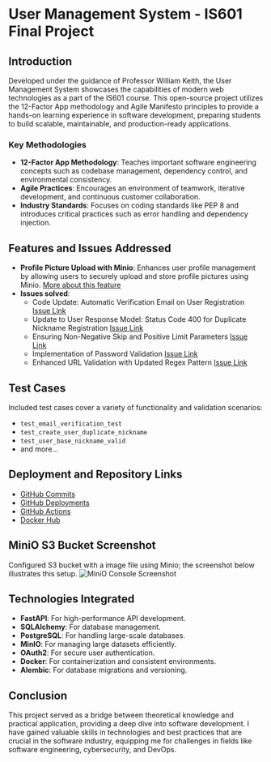 # User Management System - IS601 Final Project

## Introduction
Developed under the guidance of Professor William Keith, the User Management System showcases the capabilities of modern web technologies as a part of the IS601 course. This open-source project utilizes the 12-Factor App methodology and Agile Manifesto principles to provide a hands-on learning experience in software development, preparing students to build scalable, maintainable, and production-ready applications.

### Key Methodologies
- **12-Factor App Methodology**: Teaches important software engineering concepts such as codebase management, dependency control, and environmental consistency.
- **Agile Practices**: Encourages an environment of teamwork, iterative development, and continuous customer collaboration.
- **Industry Standards**: Focuses on coding standards like PEP 8 and introduces critical practices such as error handling and dependency injection.

## Features and Issues Addressed
- **Profile Picture Upload with Minio**: Enhances user profile management by allowing users to securely upload and store profile pictures using Minio. [More about this feature](https://github.com/NidhishVyas/user_management/pull/6)
- **Issues solved**:
  - Code Update: Automatic Verification Email on User Registration [Issue Link](https://github.com/NidhishVyas/user_management/pull/1)
  - Update to User Response Model: Status Code 400 for Duplicate Nickname Registration [Issue Link](https://github.com/NidhishVyas/user_management/pull/2)
  - Ensuring Non-Negative Skip and Positive Limit Parameters [Issue Link](https://github.com/NidhishVyas/user_management/pull/3)
  - Implementation of Password Validation [Issue Link](https://github.com/NidhishVyas/user_management/pull/4)
  - Enhanced URL Validation with Updated Regex Pattern [Issue Link](https://github.com/NidhishVyas/user_management/pull/5)

## Test Cases
Included test cases cover a variety of functionality and validation scenarios:
- `test_email_verification_test`
- `test_create_user_duplicate_nickname`
- `test_user_base_nickname_valid`
- and more...

## Deployment and Repository Links
- [GitHub Commits](https://github.com/rk94407/final_project/commits/main/)
- [GitHub Deployments](https://github.com/NidhishVyas/user_management/deployments)
- [GitHub Actions](https://github.com/NidhishVyas/user_management/actions)
- [Docker Hub](https://hub.docker.com/repository/docker/nidhish1312/user_management/general)

## MiniO S3 Bucket Screenshot
Configured S3 bucket with a image file using Minio; the screenshot below illustrates this setup.
![MiniO Console Screenshot](/image.png)

## Technologies Integrated
- **FastAPI**: For high-performance API development.
- **SQLAlchemy**: For database management.
- **PostgreSQL**: For handling large-scale databases.
- **MinIO**: For managing large datasets efficiently.
- **OAuth2**: For secure user authentication.
- **Docker**: For containerization and consistent environments.
- **Alembic**: For database migrations and versioning.

## Conclusion
This project served as a bridge between theoretical knowledge and practical application, providing a deep dive into software development. I have gained valuable skills in technologies and best practices that are crucial in the software industry, equipping me for challenges in fields like software engineering, cybersecurity, and DevOps.
